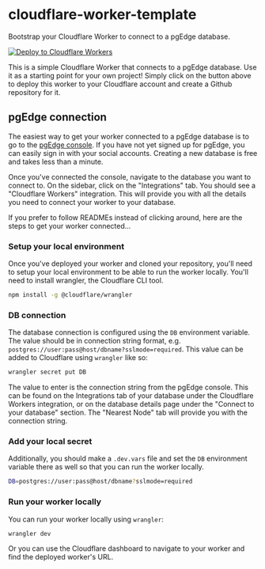 # cloudflare-worker-template
Bootstrap your Cloudflare Worker to connect to a pgEdge database.

[![Deploy to Cloudflare Workers](https://deploy.workers.cloudflare.com/button)](https://deploy.workers.cloudflare.com/?url=https://github.com/pgEdge/cloudflare-worker-template)

This is a simple Cloudflare Worker that connects to a pgEdge database. Use it as a starting point 
for your own project! Simply click on the button above to deploy this worker to your Cloudflare
account and create a Github repository for it.

## pgEdge connection

The easiest way to get your worker connected to a pgEdge database is to go to the [pgEdge console](https://app.pgedge.com).
If you have not yet signed up for pgEdge, you can easily sign in with your social accounts. Creating a new 
database is free and takes less than a minute.

Once you've connected the console, navigate to the database you want to connect to. On the sidebar, click
on the "Integrations" tab. You should see a "Cloudflare Workers" integration. This will provide you with
all the details you need to connect your worker to your database.

If you prefer to follow READMEs instead of clicking around, here are the steps to get your worker connected...

### Setup your local environment

Once you've deployed your worker and cloned your repository, you'll need to setup your local environment to 
be able to run the worker locally. You'll need to install wrangler, the Cloudflare CLI tool.

```bash
npm install -g @cloudflare/wrangler
```

### DB connection

The database connection is configured using the `DB` environment variable. The value should be in
connection string format, e.g. `postgres://user:pass@host/dbname?sslmode=required`. This value
can be added to Cloudflare using `wrangler` like so:

```bash
wrangler secret put DB
```

The value to enter is the connection string from the pgEdge console. This can be found on the Integrations
tab of your database under the Cloudflare Workers integration, or on the database details page under the 
"Connect to your database" section.  The "Nearest Node" tab will provide you with the connection string.

### Add your local secret

Additionally, you should make a `.dev.vars` file and set the `DB` environment variable there as well
so that you can run the worker locally.

```bash
DB=postgres://user:pass@host/dbname?sslmode=required
```

### Run your worker locally

You can run your worker locally using `wrangler`:

```bash
wrangler dev
```

Or you can use the Cloudflare dashboard to navigate to your worker and
find the deployed worker's URL.

